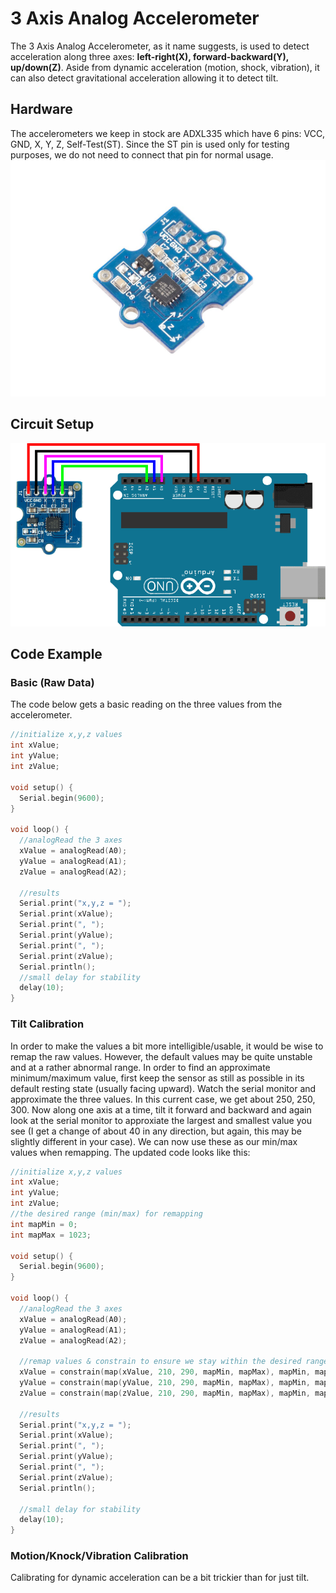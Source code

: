 # 3 Axis Analog Accelerometer
The 3 Axis Analog Accelerometer, as it name suggests, is used to detect acceleration along three axes: **left-right(X), forward-backward(Y), up/down(Z)**. Aside from dynamic acceleration (motion, shock, vibration), it can also detect gravitational acceleration allowing it to detect tilt.
## Hardware
The accelerometers we keep in stock are ADXL335 which have 6 pins: VCC, GND, X, Y, Z, Self-Test(ST). Since the ST pin is used only for testing purposes, we do not need to connect that pin for normal usage.
![adxl335](./images/adxl335.png)

## Circuit Setup
![adxl335 setup](./images/adxl335Circuit.png)

## Code Example
### Basic (Raw Data)
The code below gets a basic reading on the three values from the accelerometer. 
```C++
//initialize x,y,z values
int xValue;
int yValue;
int zValue;

void setup() {
  Serial.begin(9600);
}

void loop() {
  //analogRead the 3 axes
  xValue = analogRead(A0);
  yValue = analogRead(A1);
  zValue = analogRead(A2);

  //results
  Serial.print("x,y,z = ");
  Serial.print(xValue);
  Serial.print(", ");
  Serial.print(yValue);
  Serial.print(", ");
  Serial.print(zValue);
  Serial.println();
  //small delay for stability
  delay(10);
}
```
### Tilt Calibration
In order to make the values a bit more intelligible/usable, it would be wise to remap the raw values. However, the default values may be quite unstable and at a rather abnormal range. In order to find an approximate minimum/maximum value, first keep the sensor as still as possible in its default resting state (usually facing upward). Watch the serial monitor and approximate the three values. In this current case, we get about 250, 250, 300. Now along one axis at a time, tilt it forward and backward and again look at the serial monitor to approxiate the largest and smallest value you see (I get a change of about 40 in any direction, but again, this may be slightly different in your case). We can now use these as our min/max values when remapping. The updated code looks like this:

```C++
//initialize x,y,z values
int xValue;
int yValue;
int zValue;
//the desired range (min/max) for remapping
int mapMin = 0;
int mapMax = 1023;

void setup() {
  Serial.begin(9600);
}

void loop() {
  //analogRead the 3 axes
  xValue = analogRead(A0);
  yValue = analogRead(A1);
  zValue = analogRead(A2);

  //remap values & constrain to ensure we stay within the desired range
  xValue = constrain(map(xValue, 210, 290, mapMin, mapMax), mapMin, mapMax);
  yValue = constrain(map(yValue, 210, 290, mapMin, mapMax), mapMin, mapMax);
  zValue = constrain(map(zValue, 210, 290, mapMin, mapMax), mapMin, mapMax);

  //results
  Serial.print("x,y,z = ");
  Serial.print(xValue);
  Serial.print(", ");
  Serial.print(yValue);
  Serial.print(", ");
  Serial.print(zValue);
  Serial.println();

  //small delay for stability
  delay(10);
}
```

### Motion/Knock/Vibration Calibration

Calibrating for dynamic acceleration can be a bit trickier than for just tilt. 

